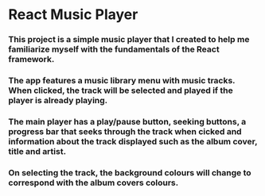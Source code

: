 # React Music Player

### This project is a simple music player that I created to help me familiarize myself with the fundamentals of the React framework.

### The app features a music library menu with music tracks. When clicked, the track will be selected and played if the player is already playing.

### The main player has a play/pause button, seeking buttons, a progress bar that seeks through the track when cicked and information about the track displayed such as the album cover, title and artist.

### On selecting the track, the background colours will change to correspond with the album covers colours.
